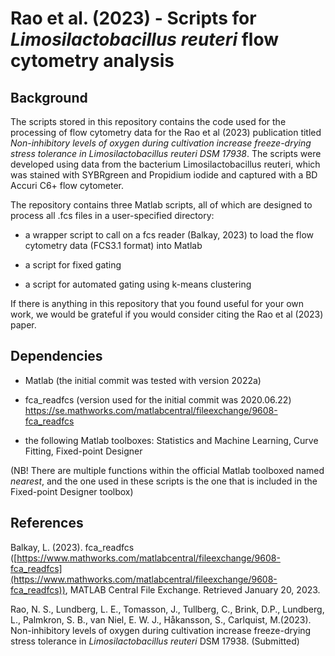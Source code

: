 # Rao et al. (2023) -  Scripts for *Limosilactobacillus reuteri* flow cytometry analysis

## Background

The scripts stored in this repository contains the code used for the processing of flow cytometry data for the Rao et al (2023) publication titled *Non-inhibitory levels of oxygen during cultivation increase freeze-drying stress tolerance in Limosilactobacillus reuteri DSM 17938*. The scripts were developed using data from the bacterium Limosilactobacillus reuteri, which was stained with SYBRgreen and Propidium iodide and captured with a BD Accuri C6+ flow cytometer. 

The repository contains three Matlab scripts, all of which are designed to process all .fcs files in a user-specified directory:

* a wrapper script to call on a fcs reader (Balkay, 2023) to load the flow cytometry data (FCS3.1 format) into Matlab

* a script for fixed gating

* a script for automated gating using k-means clustering

If there is anything in this repository that you found useful for your own work, we would be grateful if you would consider citing the Rao et al (2023) paper.

## Dependencies

* Matlab (the initial commit was tested with version 2022a) 

* fca_readfcs (version used for the initial commit was 2020.06.22)
https://se.mathworks.com/matlabcentral/fileexchange/9608-fca_readfcs


* the following Matlab toolboxes: Statistics and Machine Learning, Curve Fitting, Fixed-point Designer

(NB! There are multiple functions within the official Matlab toolboxed named *nearest*, and the one used in these scripts is the one that is included in the Fixed-point Designer toolbox)

## References

 Balkay, L. (2023). fca_readfcs ([https://www.mathworks.com/matlabcentral/fileexchange/9608-fca_readfcs](https://www.mathworks.com/matlabcentral/fileexchange/9608-fca_readfcs)), MATLAB Central File Exchange. Retrieved January 20, 2023. 

 Rao, N. S., Lundberg, L. E., Tomasson, J., Tullberg, C., Brink, D.P., Lundberg, L., Palmkron, S. B., van Niel, E. W. J., Håkansson, S., Carlquist, M.(2023). Non-inhibitory levels of oxygen during cultivation increase freeze-drying stress tolerance in *Limosilactobacillus reuteri* DSM 17938. (Submitted)

